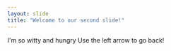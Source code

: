 ```yaml
---
layout: slide
title: "Welcome to our second slide!"
---
```

I'm so witty and hungry
Use the left arrow to go back!
